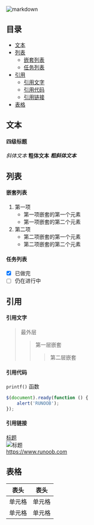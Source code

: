 ![markdown](https://cdoco.com/images/markdown-syntax.png)

## 目录

- [文本](#文本)
- [列表](#列表)
  - [嵌套列表](#嵌套列表)
  - [任务列表](#任务列表)
- [引用](#区块引用)
  - [引用文字](#引用引用文字)
  - [引用代码](#引用代码)
  - [引用链接](#引用链接)
- [表格](#表格)  

## 文本

#### 四级标题
*斜体文本*
**粗体文本**
***粗斜体文本***

## 列表

#### 嵌套列表
1. 第一项
    - 第一项嵌套的第一个元素
    - 第一项嵌套的第二个元素
2. 第二项
    - 第二项嵌套的第一个元素
    - 第二项嵌套的第二个元素

#### 任务列表
- [x] 已做完
- [ ] 仍在进行中

## 引用

#### 引用文字
> 最外层
> > 第一层嵌套
> > > 第二层嵌套

#### 引用代码
`printf()` 函数

``` javascript
$(document).ready(function () {
    alert('RUNOOB');
});
```
#### 引用链接
[标题](链接地址)  
![标题](http://static.runoob.com/images/runoob-logo.png)  
<https://www.runoob.com>

## 表格

表头|表头
-|-|
单元格|单元格|
|单元格|单元格|



